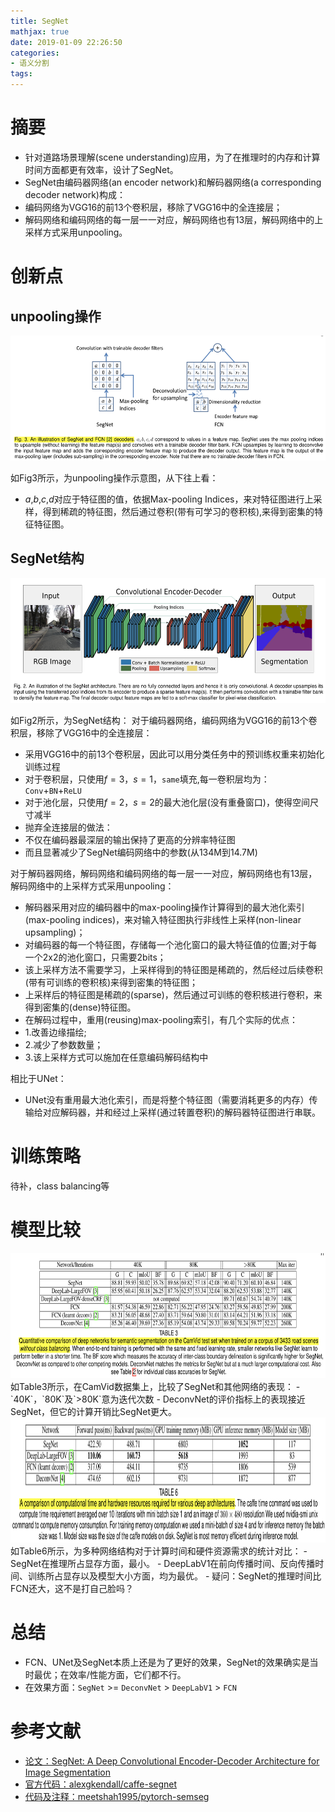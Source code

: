 ```yaml
---
title: SegNet
mathjax: true
date: 2019-01-09 22:26:50
categories: 
- 语义分割
tags:
---
```


# 摘要

- 针对道路场景理解(scene understanding)应用，为了在推理时的内存和计算时间方面都更有效率，设计了SegNet。
- SegNet由编码器网络(an encoder network)和解码器网络(a corresponding decoder network)构成：
 - 编码网络为VGG16的前13个卷积层，移除了VGG16中的全连接层；
 - 解码网络和编码网络的每一层一一对应，解码网络也有13层，解码网络中的上采样方式采用unpooling。

<!-- more -->

# 创新点

## unpooling操作
<img src="/images/SegNet/1.png"  width = "800" height = "200"/>

如Fig3所示，为unpooling操作示意图，从下往上看：

- $a$,$b$,$c$,$d$对应于特征图的值，依据Max-pooling Indices，来对特征图进行上采样，得到稀疏的特征图，然后通过卷积(带有可学习的卷积核),来得到密集的特征特征图。


## SegNet结构
<img src="/images/SegNet/2.png"  width = "800" height = "200"/>

如Fig2所示，为SegNet结构：
对于编码器网络，编码网络为VGG16的前13个卷积层，移除了VGG16中的全连接层：
- 采用VGG16中的前13个卷积层，因此可以用分类任务中的预训练权重来初始化训练过程
 - 对于卷积层，只使用$f=3$，$s=1$，`same`填充,每一卷积层均为：`Conv`+`BN`+`ReLU`
 - 对于池化层，只使用$f=2$，$s=2$的最大池化层(没有重叠窗口)，使得空间尺寸减半
- 抛弃全连接层的做法：
 - 不仅在编码器最深层的输出保持了更高的分辨率特征图
  - 而且显著减少了SegNet编码网络中的参数(从134M到14.7M)

对于解码器网络，解码网络和编码网络的每一层一一对应，解码网络也有13层，解码网络中的上采样方式采用unpooling：
- 解码器采用对应的编码器中的max-pooling操作计算得到的最大池化索引(max-pooling indices)，来对输入特征图执行非线性上采样(non-linear upsampling)；
 - 对编码器的每一个特征图，存储每一个池化窗口的最大特征值的位置;对于每一个2x2的池化窗口，只需要2bits；
- 该上采样方法不需要学习，上采样得到的特征图是稀疏的，然后经过后续卷积(带有可训练的卷积核)来得到密集的特征图；
- 上采样后的特征图是稀疏的(sparse)，然后通过可训练的卷积核进行卷积，来得到密集的(dense)特征图。
- 在解码过程中，重用(reusing)max-pooling索引，有几个实际的优点：
 - 1.改善边缘描绘;
 - 2.减少了参数数量；
 - 3.该上采样方式可以施加在任意编码解码结构中

相比于UNet： 

- UNet没有重用最大池化索引，而是将整个特征图（需要消耗更多的内存）传输给对应解码器，并和经过上采样(通过转置卷积)的解码器特征图进行串联。


# 训练策略
待补，class balancing等

# 模型比较
<img src="/images/SegNet/3.png"  width = "800" height = "200"/>
如Table3所示，在CamVid数据集上，比较了SegNet和其他网络的表现：
- `40K`，`80K`及`>80K`意为迭代次数
- DeconvNet的评价指标上的表现接近SegNet，但它的计算开销比SegNet更大。

<img src="/images/SegNet/4.png"  width = "800" height = "200"/>
如Table6所示，为多种网络结构对于计算时间和硬件资源需求的统计对比：
- SegNet在推理所占显存方面，最小。
- DeepLabV1在前向传播时间、反向传播时间、训练所占显存以及模型大小方面，均为最优。
- 疑问：SegNet的推理时间比FCN还大，这不是打自己脸吗？

# 总结

- FCN、UNet及SegNet本质上还是为了更好的效果，SegNet的效果确实是当时最优；在效率/性能方面，它们都不行。
- 在效果方面：`SegNet` >= `DeconvNet` > `DeepLabV1` > `FCN`

# 参考文献

- [论文：SegNet: A Deep Convolutional Encoder-Decoder Architecture for Image Segmentation](https://arxiv.org/pdf/1511.00561.pdf)
- [官方代码：alexgkendall/caffe-segnet](https://github.com/alexgkendall/caffe-segnet)
- [代码及注释：meetshah1995/pytorch-semseg](https://github.com/liminn/pytorch-semseg/blob/master/ptsemseg/models/segnet.py)


